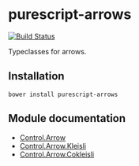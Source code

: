 # purescript-arrows

[![Build Status](https://travis-ci.org/purescript-contrib/purescript-arrows.svg?branch=master)](https://travis-ci.org/purescript-contrib/purescript-arrows)

Typeclasses for arrows.

## Installation

```
bower install purescript-arrows
```

## Module documentation

- [Control.Arrow](docs/Control.Arrow.md)
- [Control.Arrow.Kleisli](docs/Control.Arrow.Kleisli.md)
- [Control.Arrow.Cokleisli](docs/Control.Arrow.Cokleisli.md)
